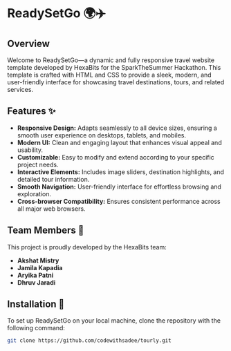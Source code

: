 # ReadySetGo 🌍✈️

## Overview

Welcome to ReadySetGo—a dynamic and fully responsive travel website template developed by HexaBits for the SparkTheSummer Hackathon. This template is crafted with HTML and CSS to provide a sleek, modern, and user-friendly interface for showcasing travel destinations, tours, and related services.

## Features ✨

- **Responsive Design:** Adapts seamlessly to all device sizes, ensuring a smooth user experience on desktops, tablets, and mobiles.
- **Modern UI:** Clean and engaging layout that enhances visual appeal and usability.
- **Customizable:** Easy to modify and extend according to your specific project needs.
- **Interactive Elements:** Includes image sliders, destination highlights, and detailed tour information.
- **Smooth Navigation:** User-friendly interface for effortless browsing and exploration.
- **Cross-browser Compatibility:** Ensures consistent performance across all major web browsers.

## Team Members 👥
This project is proudly developed by the HexaBits team:

- **Akshat Mistry**
- **Jamila Kapadia**
- **Aryika Patni**
- **Dhruv Jaradi**
## Installation 🚀

To set up ReadySetGo on your local machine, clone the repository with the following command:

```bash
git clone https://github.com/codewithsadee/tourly.git
